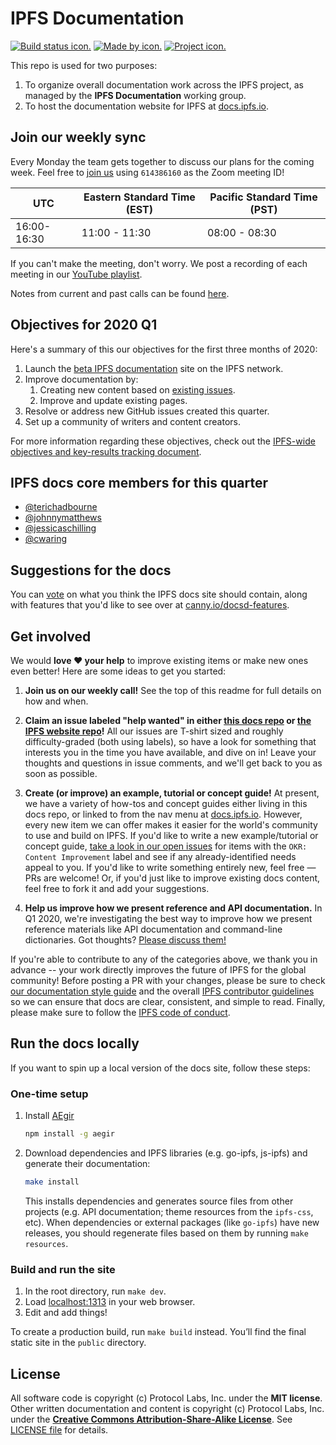 # IPFS Documentation

[![Build status icon.](https://img.shields.io/circleci/project/github/ipfs/docs/master.svg?style=flat-square)](https://circleci.com/gh/ipfs/docs)
[![Made by icon.](https://img.shields.io/badge/made%20by-Protocol%20Labs-blue.svg?style=flat-square)](https://protocol.ai/)
[![Project icon.](https://img.shields.io/badge/project-IPFS-blue.svg?style=flat-square)](http://ipfs.io/)

This repo is used for two purposes:

1. To organize overall documentation work across the IPFS project, as managed by the **IPFS Documentation** working group.
2. To host the documentation website for IPFS at [docs.ipfs.io](https://docs.ipfs.io/).

## Join our weekly sync

Every Monday the team gets together to discuss our plans for the coming week. Feel free to [join us](https://protocol.zoom.us/j/614386160) using `614386160` as the Zoom meeting ID!

| UTC | Eastern Standard Time (EST) | Pacific Standard Time (PST)|
| --- | --- | --- |
| 16:00-16:30 | 11:00 - 11:30 | 08:00 - 08:30 |

If you can't make the meeting, don't worry. We post a recording of each meeting in our [YouTube playlist](https://www.youtube.com/playlist?list=PLuhRWgmPaHtRnfsVYI2LbVS03BRX7TcXq).

Notes from current and past calls can be found [here](https://www.google.com/url?q=https://docs.google.com/document/d/1EOD-pJi4GvRmGi9HHocgVV8uVHMFIZlyVgJDkvC3DQ4/edit&sa=D&ust=1563045367944000&usg=AOvVaw1PXuFUmNdcfz8M0oJjv1dP).

## Objectives for 2020 Q1

Here's a summary of this our objectives for the first three months of 2020:

1. Launch the [beta IPFS documentation](https://docs-beta.ipfs.io/) site on the IPFS network.
2. Improve documentation by:
   1. Creating new content based on [existing issues](https://github.com/ipfs/docs/issues).
   2. Improve and update existing pages.
3. Resolve or address new GitHub issues created this quarter.
4. Set up a community of writers and content creators.

For more information regarding these objectives, check out the [IPFS-wide objectives and key-results tracking document](https://docs.google.com/spreadsheets/d/1VeyiLvBdX_PrP394kU_lwkQZxfNwqMVX1f7K4ursSPM/edit#gid=1841105909).

## IPFS docs core members for this quarter

- [@terichadbourne](https://github.com/terichadbourne)
- [@johnnymatthews](https://github.com/johnnymatthews)
- [@jessicaschilling](https://github.com/jessicaschilling)
- [@cwaring](https://github.com/cwaring)

## Suggestions for the docs

You can [vote](https://ipfs.canny.io/docs-features) on what you think the IPFS docs site should contain, along with features that you'd like to see over at [canny.io/docsd-features](https://ipfs.canny.io/docs-features).

## Get involved

We would **love ❤️ your help** to improve existing items or make new ones even better! Here are some ideas to get you started:

1. **Join us on our weekly call!** See the top of this readme for full details on how and when.

2. **Claim an issue labeled "help wanted" in either [this docs repo](https://github.com/ipfs/docs/labels/help%20wanted) or [the IPFS website repo](https://github.com/ipfs/website/labels/help%20wanted)!** All our issues are T-shirt sized and roughly difficulty-graded (both using labels), so have a look for something that interests you in the time you have available, and dive on in! Leave your thoughts and questions in issue comments, and we'll get back to you as soon as possible.

3. **Create (or improve) an example, tutorial or concept guide!** At present, we have a variety of how-tos and concept guides either living in this docs repo, or linked to from the nav menu at [docs.ipfs.io](https://docs.ipfs.io). However, every new item we can offer makes it easier for the world's community to use and build on IPFS. If you'd like to write a new example/tutorial or concept guide, [take a look in our open issues](https://github.com/ipfs/docs/issues?q=is%3Aissue+is%3Aopen+label%3A%22OKR%3A+Content+Improvement%22) for items with the `OKR: Content Improvement` label and see if any already-identified needs appeal to you. If you'd like to write something entirely new, feel free — PRs are welcome! Or, if you'd just like to improve existing docs content, feel free to fork it and add your suggestions.

4. **Help us improve how we present reference and API documentation.** In Q1 2020, we're investigating the best way to improve how we present reference materials like API documentation and command-line dictionaries. Got thoughts? [Please discuss them!](https://github.com/ipfs/docs/issues/393)

If you're able to contribute to any of the categories above, we thank you in advance -- your work directly improves the future of IPFS for the global community! Before posting a PR with your changes, please be sure to check [our documentation style guide](https://github.com/ipfs/community/blob/master/DOCS_STYLEGUIDE.md) and the overall [IPFS contributor guidelines](https://github.com/ipfs/community/blob/master/CONTRIBUTING.md) so we can ensure that docs are clear, consistent, and simple to read. Finally, please make sure to follow the [IPFS code of conduct](https://github.com/ipfs/community/blob/master/code-of-conduct.md).

## Run the docs locally

If you want to spin up a local version of the docs site, follow these steps:

### One-time setup

1. Install [AEgir](https://www.npmjs.com/package/aegir)

    ```sh
    npm install -g aegir
    ```

2. Download dependencies and IPFS libraries (e.g. go-ipfs, js-ipfs) and generate their documentation:

    ```sh
    make install
    ```

    This installs dependencies and generates source files from other projects (e.g. API documentation; theme resources from the `ipfs-css`, etc). When dependencies or external packages (like `go-ipfs`) have new releases, you should regenerate files based on them by running `make resources`.

### Build and run the site

1. In the root directory, run `make dev`.
2. Load [localhost:1313](http://localhost:1313) in your web browser.
3. Edit and add things!

To create a production build, run `make build` instead. You’ll find the final static site in the `public` directory.

## License

All software code is copyright (c) Protocol Labs, Inc. under the **MIT license**. Other written documentation and content is copyright (c) Protocol Labs, Inc. under the [**Creative Commons Attribution-Share-Alike License**](https://creativecommons.org/licenses/by/4.0/). See [LICENSE file](./LICENSE) for details.
